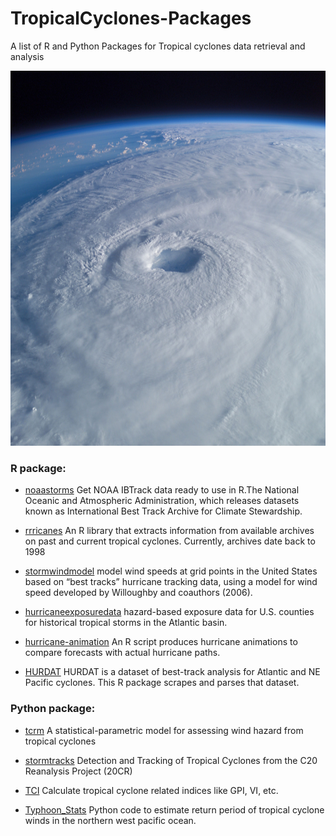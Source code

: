 # TropicalCyclones-Packages
A list of R and Python Packages for Tropical cyclones data retrieval and analysis

<p align="center">
  <img width="600" height="600" src="img/tc.jpg">
</p>


### R package:

* [noaastorms](https://github.com/basilesimon/noaastorms)
Get NOAA IBTrack data ready to use in R.The National Oceanic and Atmospheric Administration, which releases datasets known as International Best Track Archive for Climate Stewardship.


* [rrricanes](https://github.com/ropensci/rrricanes)
An R library that extracts information from available archives on past and current tropical cyclones. Currently, archives date back to 1998


* [stormwindmodel](https://github.com/geanders/stormwindmodel)
model wind speeds at grid points in the United States based on “best tracks” hurricane tracking data, using a model for wind speed developed by Willoughby and coauthors (2006).


* [hurricaneexposuredata](https://github.com/geanders/hurricaneexposuredata)
hazard-based exposure data for U.S. counties for historical tropical storms in the Atlantic basin. 

* [hurricane-animation](https://github.com/savagedata/hurricane-animation)
An R script produces hurricane animations to compare forecasts with actual hurricane paths.

* [HURDAT](https://github.com/timtrice/HURDAT)
HURDAT is a dataset of best-track analysis for Atlantic and NE Pacific cyclones. This R package scrapes and parses that dataset.

### Python package:

* [tcrm](https://github.com/GeoscienceAustralia/tcrm)
A statistical-parametric model for assessing wind hazard from tropical cyclones


* [stormtracks](https://github.com/markmuetz/stormtracks)
Detection and Tracking of Tropical Cyclones from the C20 Reanalysis Project (20CR)


* [TCI](https://github.com/wy2136/TCI)
Calculate tropical cyclone related indices like GPI, VI, etc.


* [Typhoon_Stats](https://github.com/iamjorob/Typhoon_Stats)
Python code to estimate return period of tropical cyclone winds in the northern west pacific ocean.




